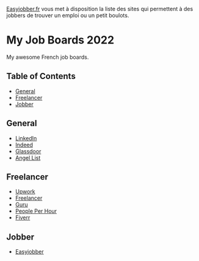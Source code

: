 [Easyjobber.fr](https://easyjobber.fr/) vous met à disposition la liste des sites qui permettent à des jobbers de trouver un emploi ou un petit boulots. 

# My Job Boards 2022
My awesome French job boards.
 
## Table of Contents

- [General](#general)
- [Freelancer](#freelancer)
- [Jobber](#jobber)

## General

* [LinkedIn](https://www.linkedin.com/)
* [Indeed](https://www.indeed.com/)
* [Glassdoor](https://www.glassdoor.com/)
* [Angel List](https://angel.co)

## Freelancer

* [Upwork](https://www.upwork.com)
* [Freelancer](https://www.freelancer.com)
* [Guru](https://www.guru.com/)
* [People Per Hour](https://www.peopleperhour.com)
* [Fiverr](https://www.fiverr.com/)

## Jobber

* [Easyjobber](https://easyjobber.fr/)
